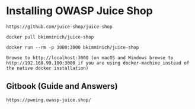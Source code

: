 # Installing OWASP Juice Shop

`https://github.com/juice-shop/juice-shop`

    docker pull bkimminich/juice-shop

    docker run --rm -p 3000:3000 bkimminich/juice-shop

`Browse to http://localhost:3000 (on macOS and Windows browse to http://192.168.99.100:3000 if you are using docker-machine instead of the native docker installation)`

## Gitbook (Guide and Answers)

`https://pwning.owasp-juice.shop/`